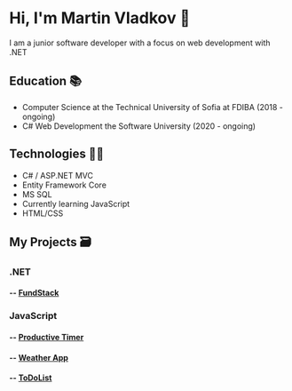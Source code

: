 # Hi, I'm Martin Vladkov 👋 

I am a junior software developer with a focus on web development with .NET

## Education 📚

- Computer Science at the Technical University of Sofia at FDIBA (2018 - ongoing) 
- C# Web Development the Software University (2020 - ongoing)

## Technologies 👨‍💻
- C# / ASP.NET MVC
- Entity Framework Core
- MS SQL
- Currently learning JavaScript 
- HTML/CSS

## My Projects 🗃️
### .NET
 #### -- [FundStack](https://github.com/MartinVladkov/FundStack) 
 
### JavaScript
#### -- [Productive Timer](https://github.com/MartinVladkov/ProductiveTimer) 
#### -- [Weather App](https://github.com/MartinVladkov/WeatherApp) 
#### -- [ToDoList](https://github.com/MartinVladkov/ToDoList) 


<!---
MartinVladkov/MartinVladkov is a ✨ special ✨ repository because its `README.md` (this file) appears on your GitHub profile.
You can click the Preview link to take a look at your changes.
--->
